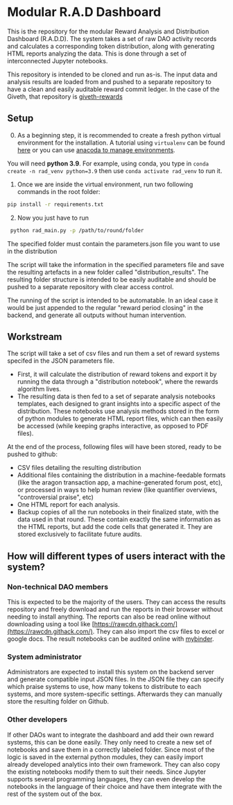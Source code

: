 # Modular R.A.D Dashboard

This is the repository for the modular Reward Analysis and Distribution Dashboard (R.A.D.D). The system takes a set of raw DAO activity records and calculates a corresponding token distribution, along with generating HTML reports analyzing the data. This is done through a set of interconnected Jupyter notebooks.

This repository is intended to be cloned and run as-is. The input data and analysis results are loaded from and pushed to a separate repository to have a clean and easily auditable reward commit ledger. In the case of the Giveth, that repository is [giveth-rewards](https://github.com/Giveth/giveth-rewards)

## Setup

0.  As a beginning step, it is recommended to create a fresh python virtual environment for the installation. A tutorial using `virtualenv` can be found [here](https://www.tutorialspoint.com/python-virtual-environment) or you can use [anacoda to manage environments](https://conda.io/projects/conda/en/latest/user-guide/tasks/manage-environments.html#creating-an-environment-with-commands).

You will need **python 3.9**. For example, using conda, you type in `conda create -n rad_venv python=3.9` then use `conda activate rad_venv` to run it.

1. Once we are inside the virtual environment, run two following commands in the root folder:

```bash
pip install -r requirements.txt
```

2. Now you just have to run

```bash
 python rad_main.py -p /path/to/round/folder
```

The specified folder must contain the parameters.json file you want to use in the distribution

The script will take the information in the specified parameters file and save the resulting artefacts in a new folder called "distribution_results". The resulting folder structure is intended to be easily auditable and should be pushed to a separate repository with clear access control.

The running of the script is intended to be automatable. In an ideal case it would be just appended to the regular "reward period closing" in the backend, and generate all outputs without human intervention.

## Workstream

The script will take a set of csv files and run them a set of reward systems specifed in the JSON parameters file.

- First, it will calculate the distribution of reward tokens and export it by running the data through a "distribution notebook", where the rewards algorithm lives.
- The resulting data is then fed to a set of separate analysis notebooks templates, each designed to grant insights into a specific aspect of the distribution. These notebooks use analysis methods stored in the form of python modules to generate HTML report files, which can then easily be accessed (while keeping graphs interactive, as opposed to PDF files).

At the end of the process, following files will have been stored, ready to be pushed to github:

- CSV files detailing the resulting distribution
- Additional files containing the distribution in a machine-feedable formats (like the aragon transaction app, a machine-generated forum post, etc), or processed in ways to help human review (like quantifier overviews, "controversial praise", etc)
- One HTML report for each analysis.
- Backup copies of all the run notebooks in their finalized state, with the data used in that round. These contain exactly the same information as the HTML reports, but add the code cells that generated it. They are stored exclusively to facilitate future audits.

## How will different types of users interact with the system?

### Non-technical DAO members

This is expected to be the majority of the users. They can access the results repository and freely download and run the reports in their browser without needing to install anything. The reports can also be read online without downloading using a tool like [https://rawcdn.githack.com/](https://rawcdn.githack.com/). They can also import the csv files to excel or google docs. The result notebooks can be audited online with [mybinder](https://mybinder.org/).

### System administrator

Administrators are expected to install this system on the backend server and generate compatible input JSON files. In the JSON file they can specify which praise systems to use, how many tokens to distribute to each systems, and more system-specific settings. Afterwards they can manually store the resulting folder on Github.

### Other developers

If other DAOs want to integrate the dashboard and add their own reward systems, this can be done easily. They only need to create a new set of notebooks and save them in a correctly labeled folder. Since most of the logic is saved in the external python modules, they can easily import already developed analytics into their own framework. They can also copy the existing notebooks modify them to suit their needs. Since Jupyter supports several programming languages, they can even develop the notebooks in the language of their choice and have them integrate with the rest of the system out of the box.
